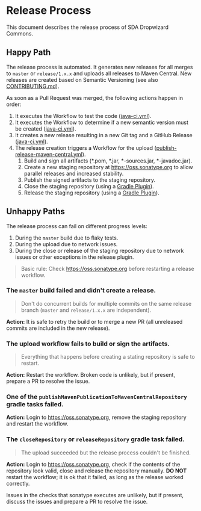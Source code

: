 # Release Process

This document describes the release process of SDA Dropwizard Commons.

## Happy Path

The release process is automated.
It generates new releases for all merges to `master` or `release/1.x.x` and uploads all releases to Maven Central.
New releases are created based on Semantic Versioning (see also [CONTRIBUTING.md](CONTRIBUTING.md)).

As soon as a Pull Request was merged, the following actions happen in order:
1. It executes the Workflow to test the code ([java-ci.yml](.github/workflows/java-ci.yml)).
2. It executes the Workflow to determine if a new semantic version must be created ([java-ci.yml](.github/workflows/java-ci.yml)).
3. It creates a new release resulting in a new Git tag and a GitHub Release ([java-ci.yml](.github/workflows/java-ci.yml)).
4. The release creation triggers a Workflow for the upload ([publish-release-maven-central.yml](.github/workflows/publish-release-maven-central.yml)).
   1. Build and sign all artifacts (*.pom, *.jar, *-sources.jar, *-javadoc.jar).
   2. Create a new staging repository at https://oss.sonatype.org to allow parallel releases and increased stability.
   3. Publish the signed artifacts to the staging repository.
   4. Close the staging repository (using a [Gradle Plugin](https://github.com/Codearte/gradle-nexus-staging-plugin)).
   5. Release the staging repository (using a [Gradle Plugin](https://github.com/Codearte/gradle-nexus-staging-plugin)).

## Unhappy Paths

The release process can fail on different progress levels:
1. During the `master` build due to flaky tests.
2. During the upload due to network issues.
3. During the close or release of the staging repository due to network issues or other exceptions in the release plugin.

> Basic rule: Check https://oss.sonatype.org before restarting a release workflow.

### The `master` build failed and didn't create a release.

> Don't do concurrent builds for multiple commits on the same release branch (`master` and `release/1.x.x` are independent).

**Action:** It is safe to retry the build or to merge a new PR (all unreleased commits are included in the new release).

### The upload workflow fails to build or sign the artifacts.

> Everything that happens before creating a stating repository is safe to restart. 

**Action:** Restart the workflow. Broken code is unlikely, but if present, prepare a PR to resolve the issue. 

### One of the `publishMavenPublicationToMavenCentralRepository` gradle tasks failed.

**Action:** Login to https://oss.sonatype.org, remove the staging repository and restart the workflow.

### The `closeRepository` or `releaseRepository` gradle task failed.

> The upload succeeded but the release process couldn't be finished.

**Action:** Login to https://oss.sonatype.org, check if the contents of the repository look valid, close and release the repository manually.
            **DO NOT** restart the workflow; it is ok that it failed, as long as the release worked correctly.

Issues in the checks that sonatype executes are unlikely, but if present, discuss the issues and prepare a PR to resolve the issue.
